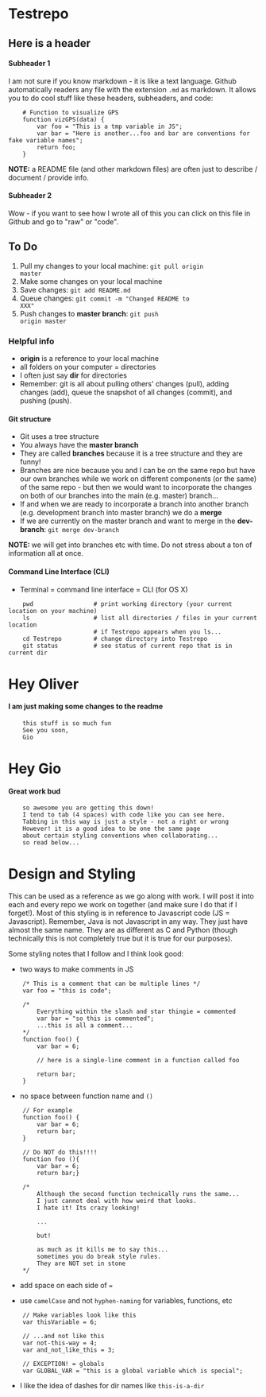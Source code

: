 # Testrepo

## Here is a header

#### Subheader 1

I am not sure if you know markdown - it is like a text language. Github automatically readers any file with the extension <code>.md</code> as markdown. It allows you to do cool stuff like these headers, subheaders, and code:

```
    # Function to visualize GPS
    function vizGPS(data) {
        var foo = "This is a tmp variable in JS";
        var bar = "Here is another...foo and bar are conventions for fake variable names";
        return foo;
    }
```

<strong>NOTE:</strong> a README file (and other markdown files) are often just to describe / document / provide info.

#### Subheader 2

Wow - if you want to see how I wrote all of this you can click on this file in Github and go to "raw" or "code".


## To Do

1. Pull my changes to your local machine: <code>git pull origin master</code>
2. Make some changes on your local machine
3. Save changes: <code>git add README.md</code>
4. Queue changes: <code>git commit -m "Changed README to XXX"</code>
5. Push changes to <strong>master branch</strong>: <code>git push origin master</code>


### Helpful info

* <strong>origin</strong> is a reference to your local machine
* all folders on your computer = directories
* I often just say <strong>dir</strong> for directories
* Remember: git is all about pulling others' changes (pull), adding changes (add), queue the snapshot of all changes (commit), and pushing (push).

#### Git structure

* Git uses a tree structure
* You always have the <strong>master branch</strong>
* They are called <strong>branches</strong> because it is a tree structure and they are funny!
* Branches are nice because you and I can be on the same repo but have our own branches while we work on different components (or the same) of the same repo - but then we would want to incorporate the changes on both of our branches into the main (e.g. master) branch...
* If and when we are ready to incorporate a branch into another branch (e.g. development branch into master branch) we do a <strong>merge</strong>
* If we are currently on the master branch and want to merge in the <strong>dev-branch</strong>: <code>git merge dev-branch</code>

<strong>NOTE: </strong> we will get into branches etc with time. Do not stress about a ton of information all at once.

#### Command Line Interface (CLI)

* Terminal = command line interface = CLI (for OS X)

```
    pwd                 # print working directory (your current location on your machine)
    ls                  # list all directories / files in your current location
                        # if Testrepo appears when you ls...
    cd Testrepo         # change directory into Testrepo
    git status          # see status of current repo that is in current dir
```
# Hey Oliver

#### I am just making some changes to the readme

```
    this stuff is so much fun
    See you soon,
    Gio
```

# Hey Gio

#### Great work bud

```
    so awesome you are getting this down!
    I tend to tab (4 spaces) with code like you can see here.
    Tabbing in this way is just a style - not a right or wrong
    However! it is a good idea to be one the same page
    about certain styling conventions when collaborating...
    so read below...
```

# Design and Styling

This can be used as a reference as we go along with work. I will post it into each and every repo we work on together (and make sure I do that if I forget!). Most of this styling is in reference to Javascript code (JS = Javascript). Remember, Java is not Javascript in any way. They just have almost the same name. They are as different as C and Python (though technically this is not completely true but it is true for our purposes).

Some styling notes that I follow and I think look good:

* two ways to make comments in JS

```
    /* This is a comment that can be multiple lines */
    var foo = "this is code";

    /*
        Everything within the slash and star thingie = commented
        var bar = "so this is commented";
        ...this is all a comment...
    */
    function foo() {
        var bar = 6;

        // here is a single-line comment in a function called foo

        return bar;
    }
```

* no space between function name and <code>()</code>

```
    // For example
    function foo() {
        var bar = 6;
        return bar;
    }

    // Do NOT do this!!!!
    function foo (){
        var bar = 6;
        return bar;}

    /*
        Although the second function technically runs the same...
        I just cannot deal with how weird that looks.
        I hate it! Its crazy looking!

        ...

        but!

        as much as it kills me to say this...
        sometimes you do break style rules.
        They are NOT set in stone
    */
```

* add space on each side of <code>=</code>

* use <code>camelCase</code> and not <code>hyphen-naming</code> for variables, functions, etc

```
    // Make variables look like this
    var thisVariable = 6;

    // ...and not like this
    var not-this-way = 4;
    var and_not_like_this = 3;

    // EXCEPTION! = globals
    var GLOBAL_VAR = "this is a global variable which is special";
```

* I like the idea of dashes for dir names like <code>this-is-a-dir</code> 
